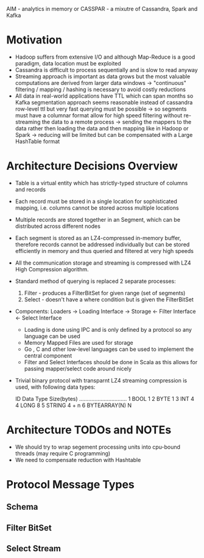 AIM - analytics in memory or CASSPAR - a mixutre of Cassandra, Spark and Kafka

Motivation
==========
* Hadoop suffers from extensive I/O and although Map-Reduce is a good paradigm, data location must be exploited 
* Cassandra is difficult to process sequentially and is slow to read anyway
* Streaming approach is important as data grows but the most valuable computations are derived from larger data windows
  -> "continuous" filtering / mapping / hashing is necessary to avoid costly reductions
* All data in real-world applications have TTL which can span months so Kafka segmentation approach seems reasonable 
  instead of cassandra row-level ttl but very fast querying must be possible 
  -> so segments must have a columnar format allow for high speed filtering without re-streaming the data to a remote process 
  -> sending the mappers to the data rather then loading the data and then mapping like in Hadoop or Spark 
  -> reducing will be limited but can be compensated with a Large HashTable format

Architecture Decisions Overview
===============================
 
* Table is a virtual entity which has strictly-typed structure of columns and records
* Each record must be stored in a single location for sophisticated mapping, i.e. columns cannot be stored across multiple locations
* Multiple records are stored together in an Segment, which can be distributed across different nodes
* Each segment is stored as an LZ4-compressed in-memory buffer, therefore records cannot be addressed individually but can be 
  stored efficiently in memory and thus queried and filtered at very high speeds
* All the communication storage and streaming is compressed with LZ4 High Compression algorithm.
* Standard method of querying is replaced 2 separate processes: 
  1. Filter - produces a FilterBitSet for given range (set of segments)
  2. Select - doesn't have a where condition but is given the FilterBitSet  
* Components: Loaders -> Loading Interface -> Storage <- Filter Interface <- Select Interface 
  - Loading is done using IPC and is only defined by a protocol so any language can be used 
  - Memory Mapped Files are used for storage 
  - Go , C and other low-level languages can be used to implement the central component
  - Filter and Select Interfaces should be done in Scala as this allows for passing mapper/select code around nicely
* Trivial binary protocol with transparnt LZ4 streaming compression is used, with following data types:

    ID  Data Type      Size(bytes)
    ...............................
    1   BOOL            1
    2   BYTE            1
    3   INT             4
    4   LONG            8
    5   STRING          4 + n
    6   BYTEARRAY(N)    N
  
Architecture TODOs and NOTEs
============================
- We should try to wrap segement processing units into cpu-bound threads (may require C programming) 
- We need to compensate reduction with Hashtable 


Protocol Message Types
======================

Schema
------

Filter BitSet 
-------------

Select Stream
-------------


 
